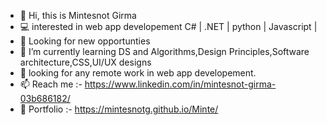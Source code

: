 - 👋 Hi, this is Mintesnot Girma 
- 💻 interested in web app developement C# | .NET | python | Javascript |
- 👀 Looking for new opportunties
- 🌱 I’m currently learning DS and Algorithms,Design Principles,Software architecture,CSS,UI/UX designs 
- 💞️ looking for any remote work in web app developement.
- 📫 Reach me :- https://www.linkedin.com/in/mintesnot-girma-03b686182/
- 🧔 Portfolio  :-  https://mintesnotg.github.io/Minte/

<!---
Mintesnotg/Mintesnotg is a ✨ special ✨ repository because its `README.md` (this file) appears on your GitHub profile.
You can click the Preview link to take a look at your changes.
--->
